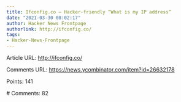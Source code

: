 ```yaml
---
title: Ifconfig.co – Hacker-friendly “What is my IP address”
date: "2021-03-30 08:02:17"
author: Hacker News Frontpage
authorlink: http://ifconfig.co/
tags:
- Hacker-News-Frontpage
---
```


<p>Article URL: <a href="http://ifconfig.co/">http://ifconfig.co/</a></p>
<p>Comments URL: <a href="https://news.ycombinator.com/item?id=26632178">https://news.ycombinator.com/item?id=26632178</a></p>
<p>Points: 141</p>
<p># Comments: 82</p>
